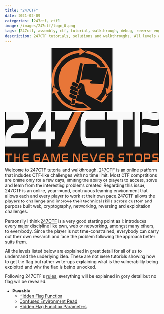 ```yaml
---
title: "247CTF"
date: 2021-02-09
categories: [247ctf, ctf]
image: /images/247ctf/logo_0.png
tags: [247ctf, assembly, ctf, tutorial, walkthrough, debug, reverse engineering, exploiting, pwn, binary exploitation, web, cryptography, crypto, miscellaneous, networking]
description: 247CTF tutorials, solutions and walkthroughs. All levels are explained in great detail for all of us to understand the underlying idea. These are not mere tutorials showing how to get the flag but rather writeups explaining where the vulnerability resides, why does it happen and how to exploit it.
---
```

<p align="center">
	<img src="/images/247ctf/logo_0.png" width="200">
	<img src="/images/247ctf/logo_1.png" height="165">
</p>

Welcome to 247CTF tutorial and walkthrough. [247CTF](https://247ctf.com/) is an online platform that includes CTF-like challenges with no time limit. Most CTF competitions are online only for a few days, limiting the ability of players to access, solve and learn from the interesting problems created. Regarding this issue, 247CTF is an online, year-round, continuous learning environment that allows each and every player to work at their own pace.247CTF allows the players to challenge and improve their technical skills across custom and purpose built web, cryptography, networking, reversing and exploitation challenges.

Personally I think [247CTF](https://247ctf.com/) is a very good starting point as it introduces every major discipline like pwn, web or networking, amongst many others, to everybody. Since the player is not time-constrained, everybody can carry out their own research and face the problem following the approach better suits them.

All the levels listed below are explained in great detail for all of us to understand the underlying idea. These are not mere tutorials showing how to get the flag but rather write-ups explaining what is the vulnerability being exploited and why the flag is being unlocked.

Following 247CTF's [rules](https://247ctf.com/about), everything will be explained in gory detail but <yellow>no flag will be revealed</yellow>.

* **Pwnable**
	* [Hidden Flag Function](/247ctf/hidden-flag-function)
	* [Confused Environment Read](/247ctf/confused-environment-read)
	* [Hidden Flag Function Parameters](/247ctf/hidden-flag-function-parameters)

